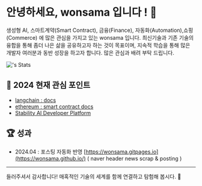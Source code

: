 # 안녕하세요, wonsama 입니다 ! 👋

생성형 AI, 스마트계약(Smart Contract), 금융(Finance), 자동화(Automation),쇼핑(Commerce) 에 많은 관심을 가지고 있는 wonsama 입니다. 최신기술과 기존 기술의 융합을 통해 좀더 나은 삶을 공유하고자 하는 것이 목표이며, 지속적 학습을 통해 많은 개발자 여러분과 동반 성장을 하고자 합니다. 많은 관심과 배려 부탁 드립니다.

![<username>'s Stats](https://github-readme-stats.vercel.app/api?username=wonsama&theme=vue-dark&show_icons=true&hide_border=true&count_private=true)

## 🌱 2024 현재 관심 포인트 

- [langchain : docs](https://python.langchain.com/docs/get_started/introduction/)
- [ethereum : smart contract docs](https://ethereum.org/en/developers/docs/smart-contracts/)
- [Stability AI Developer Platform](https://platform.stability.ai/)

## 🏆 성과 

- 2024.04 : 포스팅 자동화 반영 [https://wonsama.gitpages.io](https://wonsama.github.io/) ( naver header news scrap & posting ) 

---

들러주셔서 감사합니다! 매혹적인 기술의 세계를 함께 연결하고 탐험해 봅시다. 🚀
